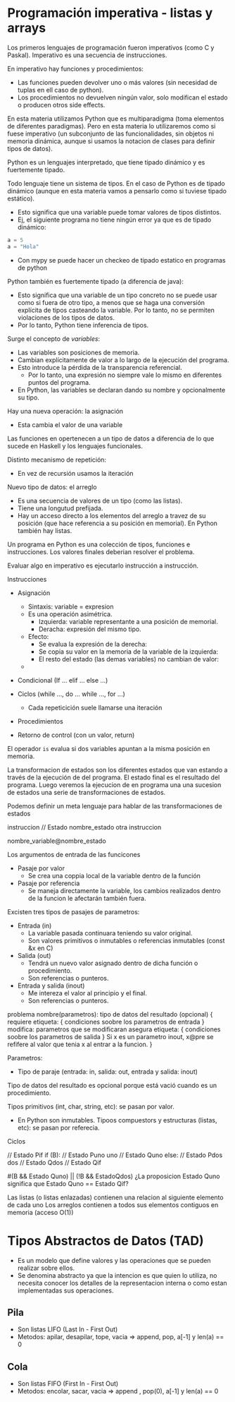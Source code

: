 # Programación imperativa - listas y arrays

Los primeros lenguajes de programación fueron imperativos (como C y Paskal).
Imperativo es una secuencia de instrucciones.

En imperativo hay funciones y procedimientos:
- Las funciones pueden devolver uno o más valores (sin necesidad de tuplas en ell caso de python).
- Los procedimientos no devuelven ningún valor, solo modifican el estado o producen otros side effects.

En esta materia utilizamos Python que es multiparadigma (toma elementos de diferentes paradigmas). Pero en esta materia lo utilizaremos como si fuese imperativo (un subconjunto de las funcionalidades, sin objetos ni memoria dinámica, aunque si usamos la notacion de clases para definir tipos de datos).

Python es un lenguajes interpretado, que tiene tipado dinámico y es fuertemente tipado.

Todo lenguaje tiene un sistema de tipos. En el caso de Python es de tipado dinámico (aunque en esta materia vamos a pensarlo como si tuviese tipado estático).
- Esto significa que una variable puede tomar valores de tipos distintos.
- Ej, el siguiente programa no tiene ningún error ya que es de tipado dinámico:
```python
a = 5
a = "Hola"
```
- Con mypy se puede hacer un checkeo de tipado estatico en programas de python

Python también es fuertemente tipado (a diferencia de java):
- Esto significa que una variable de un tipo concreto no se puede usar como si fuera de otro tipo, a menos que se haga una conversión explícita de tipos casteando la variable. Por lo tanto, no se permiten violaciones de los tipos de datos.
- Por lo tanto, Python tiene inferencia de tipos.

Surge el concepto de *variables*:
- Las variables son posiciones de memoria.
- Cambian explícitamente de valor a lo largo de la ejecución del programa.
- Esto introduce la pérdida de la transparencia referencial.
  - Por lo tanto, una expresión no siempre vale lo mismo en diferentes puntos del programa.
- En Python, las variables se declaran dando su nombre y opcionalmente su tipo.

Hay una nueva operación: la asignación
- Esta cambia el valor de una variable

Las funciones en opertenecen a un tipo de datos a diferencia de lo que sucede en Haskell y los lenguajes funcionales.

Distinto mecanismo de repetición:
- En vez de recursión usamos la iteración

Nuevo tipo de datos: el arreglo
- Es una secuencia de valores de un tipo (como las listas).
- Tiene una longutud prefijada.
- Hay un acceso directo a los elementos del arreglo a travez de su posición (que hace referencia a su posición en memorial).
En Python también hay listas.

Un programa en Python es una colección de tipos, funciones e instrucciones. Los valores finales deberian resolver el problema.

Evaluar algo en imperativo es ejecutarlo instrucción a instrucción.

Instrucciones
- Asignación
  - Sintaxis:   variable = expresion
  - Es una operación asimétrica.
    - Izquierda: variable representante a una posición de memorial.
    - Deracha: expresión del mismo tipo.
  - Efecto:
    - Se evalua la expresión de la derecha:
    - Se copia su valor en la memoria de la variable de la izquierda:
    - El resto del estado (las demas variables) no cambian de valor:
  -
- Condicional (If ... elif ... else ...)
- Ciclos (while ..., do ... while ..., for ...)
  - Cada repeticición suele llamarse una iteración

- Procedimientos
- Retorno de control (con un valor, return)

El operador `is` evalua si dos variables apuntan a la misma posición en memoria.

La transformacion de estados son los diferentes estados que van estando a través de la ejecución de del programa. El estado final es el resultado del programa.
Luego veremos la ejecucion de en programa una una sucesion de estados una serie de transformaciones de estados.

Podemos definir un meta lenguaje para hablar de las transformaciones de estados

instruccion
// Estado nombre_estado
otra instruccion

nombre_variable@nombre_estado

Los argumentos de entrada de las funcicones
- Pasaje por valor
  - Se crea una coppia local de la variable dentro de la función
- Pasaje por referencia
  - Se maneja directamente la variable, los cambios realizados dentro de la funcion le afectarán también fuera.

Excisten tres tipos de pasajes de parametros:
- Entrada (in)
  - La variable pasada continuara teniendo su valor original.
  - Son valores primitivos o inmutables o referencias inmutables (const &x en C)
- Salida (out)
  - Tendrá un nuevo valor asignado dentro de dicha función o procedimiento.
  - Son referencias o punteros.
- Entrada y salida (inout)
  - Me intereza el valor al principio y el final.
  - Son referencias o punteros.

problema nombre(parametros): tipo de datos del resultado (opcional) {
  requiere etiqueta: { condiciones soobre los parametros de entrada }
  modifica: parametros que se modificaran
  asegura etiqueta: { condiciones soobre los parametros de salida }
  Si x es un parametro inout, x@pre se refifere al valor que tenia x al entrar a la funcion.
}

Parametros:
  - Tipo de paraje (entrada: in, salida: out, entrada y salida: inout)

Tipo de datos del resultado es opcional porque está vació cuando es un procedimiento.

Tipos primitivos (int, char, string, etc): se pasan por valor.
  - En Python son inmutables.
Tipoos compuestors y estructuras (listas, etc): se pasan por referecia.

Ciclos

// Estado Pif
if (B):
  // Estado Puno
  uno
  // Estado Quno
else:
  // Estado Pdos
  dos
  // Estado Qdos
// Estado Qif

#(B && Estado Quno) || (!B && EstadoQdos)
¿La proposicion Estado Quno significa que Estado Quno == Estado Qif?

Las listas (o listas enlazadas) contienen una relacion al siguiente elemento de cada uno
Los arreglos contienen a todos sus elementos contiguos en memoria (acceso O(1))

# Tipos Abstractos de Datos (TAD)
- Es un modelo que define valores y las operaciones que se pueden realizar sobre ellos.
- Se denomina abstracto ya que la intencion es que quien lo utiliza, no necesita conocer los detalles de la representacion interna o como estan implementadas sus operaciones.

## Pila
- Son listas LIFO (Last In - First Out)
- Metodos: apilar, desapilar, tope,   vacia
        => append, pop,       a[-1] y len(a) == 0

## Cola
- Son listas FIFO (First In - First Out)
- Metodos: encolar, sacar,  vacia
        => append , pop(0), a[-1] y len(a) == 0

